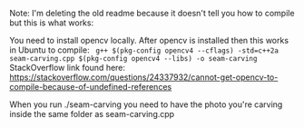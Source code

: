 Note: I'm deleting the old readme because it doesn't tell you how to compile but this is what works: 

You need to install opencv locally. After opencv is installed then this works in Ubuntu to compile: 
``` g++ $(pkg-config opencv4 --cflags) -std=c++2a seam-carving.cpp $(pkg-config opencv4 --libs) -o seam-carving```
StackOverflow link found here: https://stackoverflow.com/questions/24337932/cannot-get-opencv-to-compile-because-of-undefined-references

When you run ./seam-carving you need to have the photo you're carving inside the same folder as seam-carving.cpp